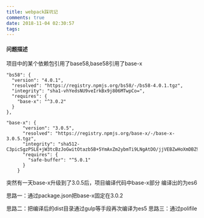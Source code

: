 ```yaml
---
title: webpack踩坑记
comments: true
date: 2018-11-04 02:30:57
tags:
---
```


#### 问题描述

项目中的某个依赖包引用了base58,base58引用了base-x

    "bs58": {
      "version": "4.0.1",
      "resolved": "https://registry.npmjs.org/bs58/-/bs58-4.0.1.tgz",
      "integrity": "sha1-vhYedsNU9veIrkBx9j806MTwpCo=",
      "requires": {
        "base-x": "^3.0.2"
      }
    },
    
    "base-x": {
          "version": "3.0.5",
          "resolved": "https://registry.npmjs.org/base-x/-/base-x-3.0.5.tgz",
          "integrity": "sha512-C3picSgzPSLE+jW3tcBzJoGwitOtazb5B+5YmAxZm2ybmTi9LNgAtDO/jjVEBZwHoXmDBZ9m/IELj3elJVRBcA==",
          "requires": {
            "safe-buffer": "^5.0.1"
          }
        }
突然有一天base-x升级到了3.0.5后，项目编译代码中base-x部分 编译出的为es6



思路一：通过package.json把base-x固定在3.0.2

思路二：把编译后的dist目录通过gulp等手段再次编译为es5
思路三：通过polifile